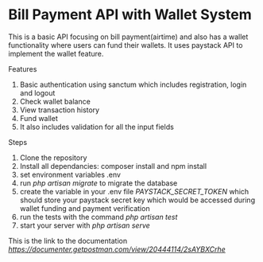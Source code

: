 # Bill Payment API with Wallet System
This is a basic API focusing on bill payment(airtime) and also has a wallet functionality where users can fund their wallets. It uses paystack API to implement the wallet feature.

Features
1) Basic authentication using sanctum which includes registration, login and logout
2) Check wallet balance
3) View transaction history
4) Fund wallet
5) It also includes validation for all the input fields

Steps
1) Clone the repository
2)  Install all dependancies: composer install and npm install
3)  set environment variables .env
4)  run *php artisan migrate* to migrate the database
5) create the variable in your .env file *PAYSTACK_SECRET_TOKEN* which should store your paystack secret key which would be accessed during wallet funding and payment verification
6) run the tests with the command *php artisan test*
7) start your server with *php artisan serve*

This is the link to the documentation *https://documenter.getpostman.com/view/20444114/2sAYBXCrhe*
